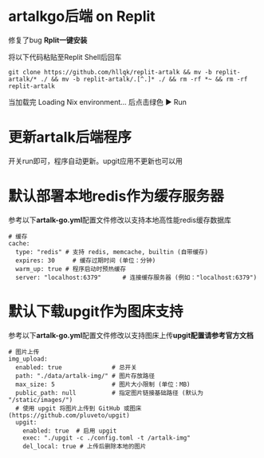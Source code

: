 # artalkgo后端 on Replit
修复了bug
**Rplit一键安装**

将以下代码粘贴至Replit Shell后回车

`
git clone https://github.com/hllqk/replit-artalk && mv -b replit-artalk/* ./ && mv -b replit-artalk/.[^.]* ./ && rm -rf *~ && rm -rf replit-artalk
`

当加载完 Loading Nix environment... 后点击绿色 ▶ Run

# 更新artalk后端程序

开关run即可，程序自动更新。upgit应用不更新也可以用

# 默认部署本地redis作为缓存服务器

参考以下**artalk-go.yml**配置文件修改以支持本地高性能redis缓存数据库

```
# 缓存
cache:
  type: "redis" # 支持 redis, memcache, builtin (自带缓存)
  expires: 30     # 缓存过期时间 (单位：分钟)
  warm_up: true # 程序启动时预热缓存
  server: "localhost:6379"      # 连接缓存服务器 (例如："localhost:6379")
```

# 默认下载upgit作为图床支持

参考以下**artalk-go.yml**配置文件修改以支持图床上传**upgit配置请参考官方文档**

```
# 图片上传
img_upload:
  enabled: true              # 总开关
  path: "./data/artalk-img/" # 图片存放路径
  max_size: 5                # 图片大小限制 (单位：MB)
  public_path: null          # 指定图片链接基础路径 (默认为 "/static/images/")
  # 使用 upgit 将图片上传到 GitHub 或图床 (https://github.com/pluveto/upgit)
  upgit:
    enabled: true  # 启用 upgit
    exec: "./upgit -c ./config.toml -t /artalk-img"
    del_local: true # 上传后删除本地的图片
```


